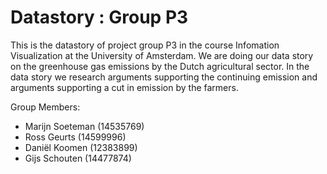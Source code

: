 # Datastory : Group P3

This is the datastory of project group P3 in the course Infomation Visualization at the University of Amsterdam. We are doing our data story on the greenhouse gas emissions by the Dutch agricultural sector. In the data story we research arguments supporting the continuing emission and arguments supporting a cut in emission by the farmers.


Group Members:
- Marijn Soeteman (14535769)
- Ross Geurts (14599996)
- Daniël Koomen (12383899)
- Gijs Schouten (14477874)